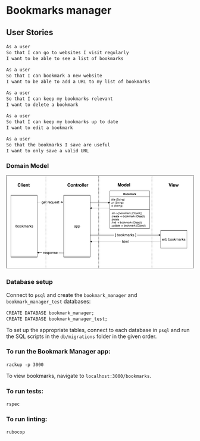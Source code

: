 # Bookmarks manager

## User Stories

```
As a user
So that I can go to websites I visit regularly
I want to be able to see a list of bookmarks
```
```
As a user
So that I can bookmark a new website
I want to be able to add a URL to my list of bookmarks
```
 ```
As a user
So that I can keep my bookmarks relevant
I want to delete a bookmark
```
```
As a user
So that I can keep my bookmarks up to date
I want to edit a bookmark
```
```
As a user
So that the bookmarks I save are useful
I want to only save a valid URL
```
### Domain Model

![domain model](images/bookmark_manager_13.png)

### Database setup

<!-- * Connect to psql
* Create the database using the `psql` command `CREATE DATABASE bookmark_manager;`
* Connect to the database using the `pqsl` command `\c bookmark_manager;`
* Run the query we have saved in the file `01_create_bookmarks_table.sql` -->

Connect to `psql` and create the `bookmark_manager` and `bookmark_manager_test` databases:
 ```
CREATE DATABASE bookmark_manager;
CREATE DATABASE bookmark_manager_test;
```
To set up the appropriate tables, connect to each database in `psql` and run the SQL scripts in the `db/migrations` folder in the given order.

### To run the Bookmark Manager app:

  ```
 rackup -p 3000
 ```

 To view bookmarks, navigate to `localhost:3000/bookmarks`.

### To run tests:

 ```
 rspec
 ```

 ### To run linting:

 ```
 rubocop
 ```
